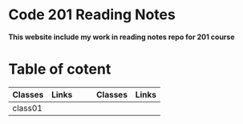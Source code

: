 # Code 201 Reading Notes

**This website include my work in reading notes repo for 201 course**

# Table of cotent
Classes |      Links      |              |          | Classes | Links
------- | ----------------| ------------ |----------|-------- | ------
class01 |
